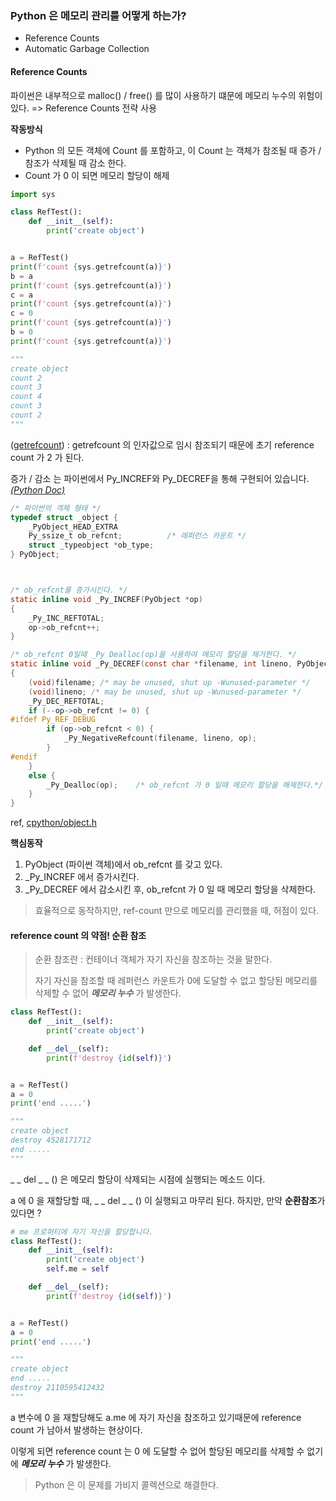 ### Python 은 메모리 관리를 어떻게 하는가? 

- Reference Counts
- Automatic Garbage Collection 



#### Reference Counts 

파이썬은 내부적으로 malloc() / free() 를 많이 사용하기 떄문에 메모리 누수의 위험이 있다. 
=> Reference Counts 전략 사용 



**작동방식** 

- Python 의 모든 객체에  Count 를 포함하고, 이 Count 는 객체가 참조될 때 증가 / 참조가 삭제될 때 감소 한다. 
- Count 가 0 이 되면 메모리 할당이 해제 

```python
import sys

class RefTest():
    def __init__(self):
        print('create object')


a = RefTest()
print(f'count {sys.getrefcount(a)}')
b = a
print(f'count {sys.getrefcount(a)}')
c = a
print(f'count {sys.getrefcount(a)}')
c = 0
print(f'count {sys.getrefcount(a)}')
b = 0
print(f'count {sys.getrefcount(a)}')

"""
create object
count 2
count 3
count 4
count 3
count 2
"""
```

([getrefcount](https://docs.python.org/3/library/sys.html#sys.getrefcount)) : getrefcount 의 인자값으로 임시 참조되기 때문에  초기 reference count 가 2 가 된다. 

증가 / 감소 는 파이썬에서 Py_INCREF와 Py_DECREF을 통해 구현되어 있습니다. [*(Python Doc)*](https://docs.python.org/ko/3.6/c-api/refcounting.html#c.Py_XINCREF)



```C
/* 파이썬의 객체 형태 */
typedef struct _object {
    _PyObject_HEAD_EXTRA
    Py_ssize_t ob_refcnt;          /* 레퍼런스 카운트 */
    struct _typeobject *ob_type;
} PyObject;



/* ob_refcnt를 증가시킨다. */
static inline void _Py_INCREF(PyObject *op)
{
    _Py_INC_REFTOTAL;
    op->ob_refcnt++;
}

/* ob_refcnt 0일때 _Py Dealloc(op)을 사용하여 메모리 할당을 제거한다. */
static inline void _Py_DECREF(const char *filename, int lineno, PyObject *op)
{
    (void)filename; /* may be unused, shut up -Wunused-parameter */
    (void)lineno; /* may be unused, shut up -Wunused-parameter */
    _Py_DEC_REFTOTAL;
    if (--op->ob_refcnt != 0) {
#ifdef Py_REF_DEBUG
        if (op->ob_refcnt < 0) {
            _Py_NegativeRefcount(filename, lineno, op);
        }
#endif
    }
    else {
        _Py_Dealloc(op);	/* ob_refcnt 가 0 일때 메모리 할당을 해제한다.*/
    }
}
```

ref,  [cpython/object.h](https://github.com/python/cpython/blob/master/Include/object.h) 



**핵심동작**

1. PyObject (파이썬 객체)에서 ob_refcnt 를 갖고 있다. 
2. _Py_INCREF 에서 증가시킨다. 
3. _Py_DECREF 에서 감소시킨 후, ob_refcnt 가 0 일 때 메모리 할당을 삭제한다. 



> 효율적으로 동작하지만, ref-count 만으로 메모리를 관리했을 때, 허점이 있다. 





#### reference count 의 약점! 순환 참조 



> 순환 참조란 : 컨테이너 객체가 자기 자신을 참조하는 것을 말한다. 
>
> 자기 자신을 참조할 때 레퍼런스 카운트가 0에 도달할 수 없고 할당된 메모리를 삭제할 수 없어 ***메모리 누수*** 가 발생한다.



```python
class RefTest():
    def __init__(self):
        print('create object')

    def __del__(self):
        print(f'destroy {id(self)}')


a = RefTest()
a = 0
print('end .....')

"""
create object
destroy 4528171712
end .....
"""
```



_ _ del _ _ () 은 메모리 할당이 삭제되는 시점에 실행되는 메소드 이다. 

a 에 0 을 재할당할 때, _ _ del _ _ () 이 실행되고 마무리 된다. 하지만, 만약 **순환참조**가 있다면 ?



```python
# me 프로퍼티에 자기 자신을 할당합니다.
class RefTest():
    def __init__(self):
        print('create object')
        self.me = self

    def __del__(self):
        print(f'destroy {id(self)}')


a = RefTest()
a = 0
print('end .....')

"""
create object
end .....
destroy 2110595412432
"""

```



a 변수에 0 을 재할당해도 a.me 에 자기 자신을 참조하고 있기때문에 reference count 가 남아서 발생하는 현상이다. 

이렇게 되면 reference count 는 0 에 도달할 수 없어 할당된 메모리를 삭제할 수 없기에 ***메모리 누수*** 가 발생한다. 

> Python 은 이 문제를 가비지 콜렉션으로 해결한다. 

